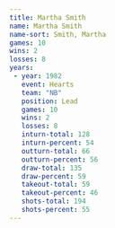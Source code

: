 ```yaml
---
title: Martha Smith
name: Martha Smith
name-sort: Smith, Martha
games: 10
wins: 2
losses: 8
years:
 - year: 1982
   event: Hearts
   team: "NB"
   position: Lead
   games: 10
   wins: 2
   losses: 8
   inturn-total: 128
   inturn-percent: 54
   outturn-total: 66
   outturn-percent: 56
   draw-total: 135
   draw-percent: 59
   takeout-total: 59
   takeout-percent: 46
   shots-total: 194
   shots-percent: 55
---
```

